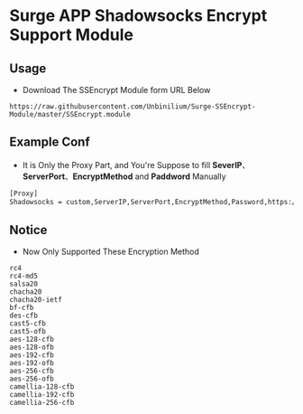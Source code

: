# Surge APP Shadowsocks Encrypt Support Module

## Usage
- Download The SSEncrypt Module form URL Below
```url
https://raw.githubusercontent.com/Unbinilium/Surge-SSEncrypt-Module/master/SSEncrypt.module
```

## Example Conf
- It is Only the Proxy Part, and You're Suppose to fill **SeverIP**、**ServerPort**、**EncryptMethod** and **Paddword** Manually
```txt
[Proxy]
Shadowsocks = custom,ServerIP,ServerPort,EncryptMethod,Password,https://raw.githubusercontent.com/Unbinilium/Surge-SSEncrypt-Module/master/SSEncrypt.module
```

## Notice
- Now Only Supported These Encryption Method
```encryption
rc4
rc4-md5
salsa20
chacha20
chacha20-ietf
bf-cfb
des-cfb
cast5-cfb
cast5-ofb
aes-128-cfb
aes-128-ofb
aes-192-cfb
aes-192-ofb
aes-256-cfb
aes-256-ofb
camellia-128-cfb
camellia-192-cfb
camellia-256-cfb
```
